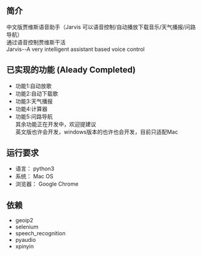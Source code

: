 ## 简介
中文版贾维斯语音助手（Jarvis 可以语音控制/自动播放下载音乐/天气播报/问路导航）  
通过语音控制贾维斯干活  
Jarvis--A very intelligent assistant based voice control 


## 已实现的功能 (Aleady Completed)
- 功能1:自动放歌 
- 功能2:自动下载歌
- 功能3:天气播报
- 功能4:计算器
- 功能5:问路导航  
其余功能正在开发中，欢迎提建议  
英文版也许会开发，windows版本的也许也会开发，目前只适配Mac



## 运行要求
- 语言： python3
- 系统： Mac OS
- 浏览器： Google Chrome

## 依赖  
- geoip2
- selenium
- speech_recognition
- pyaudio
- xpinyin
